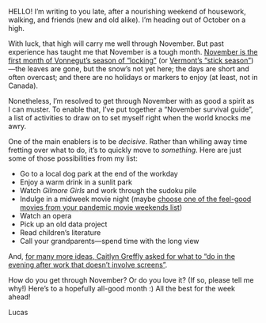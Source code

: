 HELLO! I’m writing to you late, after a nourishing weekend of housework, walking, and friends (new and old alike). I’m heading out of October on a high.

With luck, that high will carry me well through November. But past experience has taught me that November is a tough month. [November is the first month of Vonnegut’s season of “locking”](https://austinkleon.com/2018/12/22/four-or-more-seasons/) (or [Vermont’s “stick season”](https://kottke.org/19/10/kurt-vonnegut-there-are-six-seasons-instead-of-four))—the leaves are gone, but the snow’s not yet here; the days are short and often overcast; and there are no holidays or markers to enjoy (at least, not in Canada).

Nonetheless, I’m resolved to get through November with as good a spirit as I can muster. To enable that, I’ve put together a “November survival guide”, a list of activities to draw on to set myself right when the world knocks me awry.

One of the main enablers is to be _decisive_. Rather than whiling away time fretting over what to do, it’s to quickly move to _something_. Here are just some of those possibilities from my list:

- Go to a local dog park at the end of the workday
- Enjoy a warm drink in a sunlit park
- Watch _Gilmore Girls_ and work through the sudoku pile
- Indulge in a midweek movie night (maybe [choose one of the feel-good movies from your pandemic movie weekends list](https://lucascherkewski.com/study/pandemic-movie-weekends/))
- Watch an opera
- Pick up an old data project
- Read children’s literature
- Call your grandparents—spend time with the long view

And, [for many more ideas, Caitlyn Greffly asked for what to “do in the evening after work that doesn’t involve screens”](https://twitter.com/thecaitcode/status/1451353379133820928).

How do you get through November? Or do you love it? (If so, please tell me why!) Here’s to a hopefully all-good month :) All the best for the week ahead!

Lucas